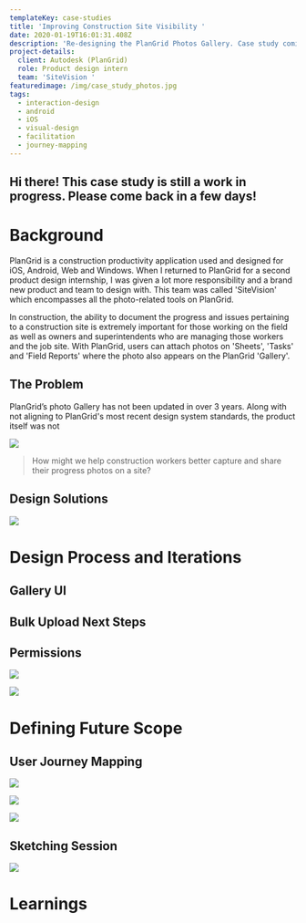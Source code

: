 ```yaml
---
templateKey: case-studies
title: 'Improving Construction Site Visibility '
date: 2020-01-19T16:01:31.408Z
description: 'Re-designing the PlanGrid Photos Gallery. Case study coming soon! '
project-details:
  client: Autodesk (PlanGrid)
  role: Product design intern
  team: 'SiteVision '
featuredimage: /img/case_study_photos.jpg
tags:
  - interaction-design
  - android
  - iOS
  - visual-design
  - facilitation
  - journey-mapping
---
```

## Hi there! This case study is still a work in progress. Please come back in a few days!

# Background 

PlanGrid is a construction productivity application used and designed for iOS, Android, Web and Windows. When I returned to PlanGrid for a second product design internship, I was given a lot more responsibility and a brand new product and team to design with. This team was called 'SiteVision' which encompasses all the photo-related tools on PlanGrid.

In construction, the ability to document the progress and issues pertaining to a construction site is extremely important for those working on the field as well as owners and superintendents who are managing those workers and the job site. With PlanGrid, users can attach photos on 'Sheets', 'Tasks' and 'Field Reports' where the photo also appears on the PlanGrid 'Gallery'. 

## The Problem

PlanGrid’s photo Gallery has not been updated in over 3 years. Along with not aligning to PlanGrid's most recent design system standards, the product itself was not 

![](/img/old-gallery.png)

> How might we help construction workers better capture and share their progress photos on a site? 

## Design Solutions

![](/img/bulk_upload_web.gif)

# Design Process and Iterations

## Gallery UI

## Bulk Upload Next Steps

## Permissions

![](/img/diwya-co-op-shareout-4-1.png)

![](/img/diwya-co-op-shareout-5-1.png)

# 

# Defining Future Scope

## User Journey Mapping

![](/img/user_journey_mapping_session.jpg)

![](/img/final_journey_map.jpg)

![](/img/diwya-co-op-shareout-1.png)

## Sketching Session

![](/img/sketching_session.jpg)

# Learnings
